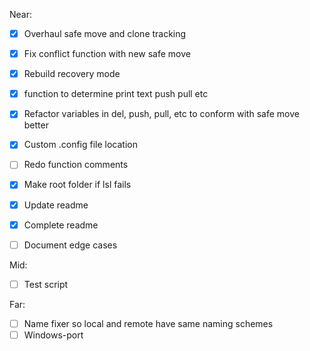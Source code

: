 Near:
- [x] Overhaul safe move and clone tracking
- [x] Fix conflict function with new safe move
- [x] Rebuild recovery mode
- [x] function to determine print text push pull etc
- [x] Refactor variables in del, push, pull, etc to conform with safe move better
- [x] Custom .config file location
- [ ] Redo function comments 
- [x] Make root folder if lsl fails
- [x] Update readme
- [x] Complete readme
- [ ] Document edge cases


Mid:
- [ ] Test script


Far:
- [ ] Name fixer so local and remote have same naming schemes
- [ ] Windows-port